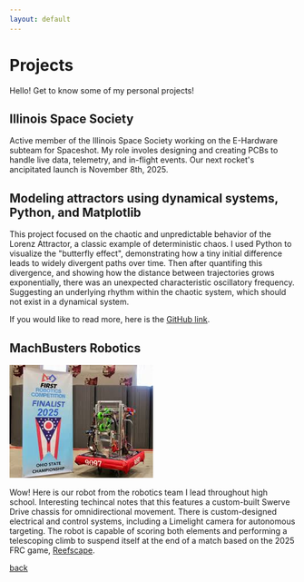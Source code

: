 ```yaml
---
layout: default
---
```


# Projects

Hello! Get to know some of my personal projects!

## Illinois Space Society 

Active member of the Illinois Space Society working on the E-Hardware subteam for Spaceshot. My role involes designing and creating PCBs to handle live data, telemetry, and in-flight events. Our next rocket's ancipitated launch is November 8th, 2025.

## Modeling attractors using dynamical systems, Python, and Matplotlib

This project focused on the chaotic and unpredictable behavior of the Lorenz Attractor, a classic example of deterministic chaos. I used Python to visualize the "butterfly effect", demonstrating how a tiny initial difference leads to widely divergent paths over time. Then after quantifing this divergence, and showing how the distance between trajectories grows exponentially, there was an unexpected characteristic oscillatory frequency. Suggesting an underlying rhythm within the chaotic system, which should not exist in a dynamical system.

If you would like to read more, here is the [GitHub link](https://github.com/AzaleaSh/Attractors).

## MachBusters Robotics

![Robot!](assets/img/images.jpg)

Wow! Here is our robot from the robotics team I lead throughout high school. Interesting techincal notes that this features a custom-built Swerve Drive chassis for omnidirectional movement. There is custom-designed electrical and control systems, including a Limelight camera for autonomous targeting. The robot is capable of scoring both elements and performing a telescoping climb to suspend itself at the end of a match based on the 2025 FRC game, [Reefscape](https://www.youtube.com/watch?v=YWbxcjlY9JY).

[back](./)
